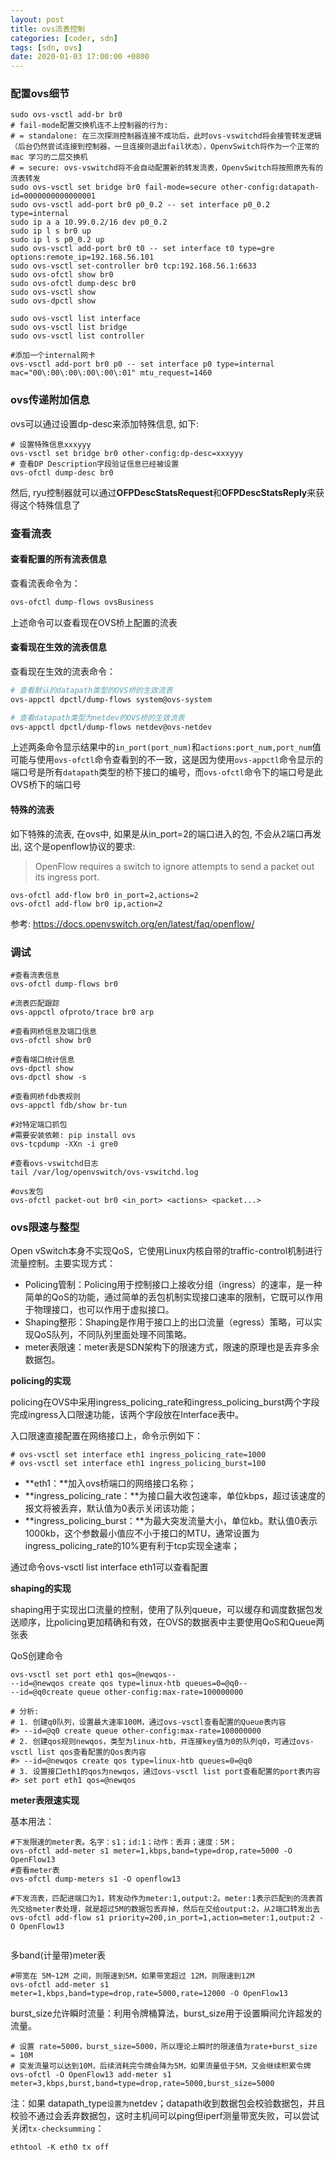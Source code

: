 ```yaml
---
layout: post
title: ovs流表控制
categories: [coder, sdn]
tags: [sdn, ovs]
date: 2020-01-03 17:00:00 +0800
---
```


### 配置ovs细节



```shell
sudo ovs-vsctl add-br br0
# fail-mode配置交换机连不上控制器的行为:
# = standalone: 在三次探测控制器连接不成功后，此时ovs-vswitchd将会接管转发逻辑（后台仍然尝试连接到控制器，一旦连接则退出fail状态），OpenvSwitch将作为一个正常的mac 学习的二层交换机
# = secure: ovs-vswitchd将不会自动配置新的转发流表，OpenvSwitch将按照原先有的流表转发
sudo ovs-vsctl set bridge br0 fail-mode=secure other-config:datapath-id=0000000000000001
sudo ovs-vsctl add-port br0 p0_0.2 -- set interface p0_0.2 type=internal
sudo ip a a 10.99.0.2/16 dev p0_0.2
sudo ip l s br0 up
sudo ip l s p0_0.2 up
sudo ovs-vsctl add-port br0 t0 -- set interface t0 type=gre options:remote_ip=192.168.56.101
sudo ovs-vsctl set-controller br0 tcp:192.168.56.1:6633
sudo ovs-ofctl show br0
sudo ovs-ofctl dump-desc br0
sudo ovs-vsctl show
sudo ovs-dpctl show

sudo ovs-vsctl list interface
sudo ovs-vsctl list bridge
sudo ovs-vsctl list controller

#添加一个internal网卡
ovs-vsctl add-port br0 p0 -- set interface p0 type=internal mac="00\:00\:00\:00\:00\:01" mtu_request=1460
```



### ovs传递附加信息

ovs可以通过设置dp-desc来添加特殊信息, 如下:

```shell
# 设置特殊信息xxxyyy
ovs-vsctl set bridge br0 other-config:dp-desc=xxxyyy
# 查看DP Description字段验证信息已经被设置
ovs-ofctl dump-desc br0
```

然后, ryu控制器就可以通过**OFPDescStatsRequest**和**OFPDescStatsReply**来获得这个特殊信息了



### 查看流表

#### 查看配置的所有流表信息

查看流表命令为：

```bash
ovs-ofctl dump-flows ovsBusiness
```

上述命令可以查看现在OVS桥上配置的流表

#### 查看现在生效的流表信息

查看现在生效的流表命令：

```bash
# 查看默认的datapath类型的OVS桥的生效流表
ovs-appctl dpctl/dump-flows system@ovs-system

# 查看datapath类型为netdev的OVS桥的生效流表
ovs-appctl dpctl/dump-flows netdev@ovs-netdev
```

上述两条命令显示结果中的`in_port(port_num)`和`actions:port_num,port_num`值可能与使用`ovs-ofctl`命令查看到的不一致，这是因为使用`ovs-appctl`命令显示的端口号是所有`datapath`类型的桥下接口的编号，而`ovs-ofctl`命令下的端口号是此OVS桥下的端口号

#### 特殊的流表

如下特殊的流表, 在ovs中, 如果是从in_port=2的端口进入的包, 不会从2端口再发出, 这个是openflow协议的要求:

> OpenFlow requires a switch to ignore attempts to send a packet out its ingress port.

```shell
ovs-ofctl add-flow br0 in_port=2,actions=2
ovs-ofctl add-flow br0 ip,action=2
```

参考: https://docs.openvswitch.org/en/latest/faq/openflow/



### 调试

```shell
#查看流表信息
ovs-ofctl dump-flows br0

#流表匹配跟踪
ovs-appctl ofproto/trace br0 arp

#查看网桥信息及端口信息
ovs-ofctl show br0

#查看端口统计信息
ovs-dpctl show
ovs-dpctl show -s

#查看网桥fdb表规则
ovs-appctl fdb/show br-tun

#对特定端口抓包
#需要安装依赖: pip install ovs
ovs-tcpdump -XXn -i gre0

#查看ovs-vswitchd日志
tail /var/log/openvswitch/ovs-vswitchd.log

#ovs发包
ovs-ofctl packet-out br0 <in_port> <actions> <packet...>
```



### ovs限速与整型

Open vSwitch本身不实现QoS，它使用Linux内核自带的traffic-control机制进行流量控制。主要实现方式：

- Policing管制：Policing用于控制接口上接收分组（ingress）的速率，是一种简单的QoS的功能，通过简单的丢包机制实现接口速率的限制，它既可以作用于物理接口，也可以作用于虚拟接口。
- Shaping整形：Shaping是作用于接口上的出口流量（egress）策略，可以实现QoS队列，不同队列里面处理不同策略。
- meter表限速：meter表是SDN架构下的限速方式，限速的原理也是丢弃多余数据包。

**policing的实现**

policing在OVS中采用ingress_policing_rate和ingress_policing_burst两个字段完成ingress入口限速功能，该两个字段放在Interface表中。

入口限速直接配置在网络接口上，命令示例如下：

```text
# ovs-vsctl set interface eth1 ingress_policing_rate=1000
# ovs-vsctl set interface eth1 ingress_policing_burst=100
```

- **eth1：**加入ovs桥端口的网络接口名称；
- **ingress_policing_rate：**为接口最大收包速率，单位kbps，超过该速度的报文将被丢弃，默认值为0表示关闭该功能；
- **ingress_policing_burst：**为最大突发流量大小，单位kb。默认值0表示1000kb，这个参数最小值应不小于接口的MTU，通常设置为ingress_policing_rate的10%更有利于tcp实现全速率；

通过命令ovs-vsctl list interface eth1可以查看配置

**shaping的实现**

shaping用于实现出口流量的控制，使用了队列queue，可以缓存和调度数据包发送顺序，比policing更加精确和有效，在OVS的数据表中主要使用QoS和Queue两张表

QoS创建命令

```shell
ovs-vsctl set port eth1 qos=@newqos--  
--id=@newqos create qos type=linux-htb queues=0=@q0-- 
--id=@q0create queue other-config:max-rate=100000000

# 分析:
# 1. 创建q0队列，设置最大速率100M，通过ovs-vsctl查看配置的Queue表内容
#> --id=@q0 create queue other-config:max-rate=100000000
# 2. 创建qos规则newqos，类型为linux-htb，并连接key值为0的队列q0，可通过ovs-vsctl list qos查看配置的Qos表内容
#> --id=@newqos create qos type=linux-htb queues=0=@q0
# 3. 设置接口eth1的qos为newqos，通过ovs-vsctl list port查看配置的port表内容
#> set port eth1 qos=@newqos
```

**meter表限速实现**

基本用法：

```shell
#下发限速的meter表。名字：s1；id:1；动作：丢弃；速度：5M；
ovs-ofctl add-meter s1 meter=1,kbps,band=type=drop,rate=5000 -O OpenFlow13
#查看meter表
ovs-ofctl dump-meters s1 -O openflow13

#下发流表，匹配进端口为1，转发动作为meter:1,output:2。meter:1表示匹配到的流表首先交给meter表处理，就是超过5M的数据包丢弃掉，然后在交给output:2，从2端口转发出去
ovs-ofctl add-flow s1 priority=200,in_port=1,action=meter:1,output:2 -O OpenFlow13


```

多band(计量带)meter表

```shell
#带宽在 5M~12M 之间，则限速到5M，如果带宽超过 12M，则限速到12M
ovs-ofctl add-meter s1 meter=1,kbps,band=type=drop,rate=5000,rate=12000 -O OpenFlow13
```

burst_size允许瞬时流量：利用令牌桶算法，burst_size用于设置瞬间允许超发的流量。

```shell
# 设置 rate=5000，burst_size=5000，所以理论上瞬时的限速值为rate+burst_size = 10M
# 突发流量可以达到10M，后续消耗完令牌会降为5M，如果流量低于5M，又会继续积累令牌
ovs-ofctl -O OpenFlow13 add-meter s1 meter=3,kbps,burst,band=type=drop,rate=5000,burst_size=5000
```



注：如果 datapath_type` 设置为 `netdev；datapath收到数据包会校验数据包，并且校验不通过会丢弃数据包，这时主机间可以ping但iperf测量带宽失败，可以尝试关闭`tx-checksumming`：

```shell
ethtool -K eth0 tx off
```

